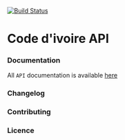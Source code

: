 [![Build Status](https://travis-ci.org/codedivoire/code-ivoire-api.svg?branch=master)](https://travis-ci.org/codedivoire/code-ivoire-api)

# Code d'ivoire API

### Documentation
All `API` documentation is available [here](https://github.com/codedivoire/code-ivoire-api-docs/documentation.md)

### Changelog

### Contributing

### Licence
